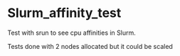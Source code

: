 # Slurm_affinity_test
Test with srun to see cpu affinities in Slurm.

Tests done with 2 nodes allocated but it could be scaled
